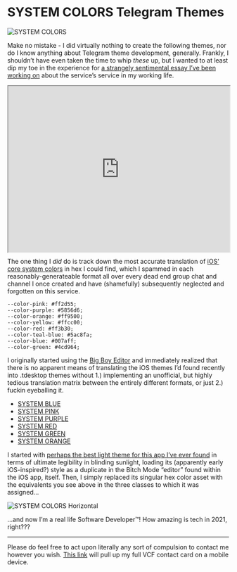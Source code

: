 # SYSTEM COLORS Telegram Themes

![SYSTEM COLORS](https://i.snap.as/W0JHUEKM.png)

Make no mistake - I did virtually nothing to create the following themes, nor do I know anything about Telegram theme development, generally. Frankly, I shouldn’t have even taken the time to whip *these* up, but I wanted to at least dip my toe in the experience for [a strangely sentimental essay I’ve been working on](https://github.com/extratone/bilge/issues/228) about the service’s service in my working life.

<div style="display: block; position: relative; width: 100%; height: 0px; --aspect-ratio:3/4; padding-bottom: calc(var(--aspect-ratio) * 100%);"><iframe src="https://t.me/s/extratone/6496" allow="fullscreen" style="position: absolute; top: 0px; left: 0px; height: 100%; width: 100%;"></iframe></div>

The one thing I *did* do is track down the most accurate translation of [iOS’ core system colors](https://developer.apple.com/design/human-interface-guidelines/ios/visual-design/color/) in hex I could find, which I spammed in each reasonably-generateable format all over every dead end group chat and channel I once created and have (shamefully) subsequently neglected and forgotten on this service.

```
--color-pink: #ff2d55;
--color-purple: #5856d6;
--color-orange: #ff9500;
--color-yellow: #ffcc00;
--color-red: #ff3b30;
--color-teal-blue: #5ac8fa;
--color-blue: #007aff;
--color-green: #4cd964;
```

I originally started using the [Big Boy Editor](https://themes.contest.com) and immediately realized that there is no apparent means of translating the iOS themes I’d found recently into .tdesktop themes without 1.) implementing an unofficial, but highly tedious translation matrix between the entirely different formats, or just 2.) fuckin eyeballing it. 

* [SYSTEM BLUE](https://t.me/addtheme/systemblue)
* [SYSTEM PINK](https://t.me/addtheme/systempink)
* [SYSTEM PURPLE](https://t.me/addtheme/systempurple)
* [SYSTEM RED](https://t.me/addtheme/systemred)
* [SYSTEM GREEN](https://t.me/addtheme/systemgreen)
* [SYSTEM ORANGE](https://t.me/addtheme/systemorange)

I started with [perhaps the best light theme for this app I’ve ever found](https://t.me/addtheme/tgbetacore) in terms of ultimate legibility in blinding sunlight, loading its (apparently early iOS-inspired?) style as a duplicate in the Bitch Mode “editor” found within the iOS app, itself. Then, I simply replaced its singular hex color asset with the equivalents you see above in the three classes to which it was assigned…

![SYSTEM COLORS Horizontal](https://i.snap.as/Y3fNeQP6.png)

…and now I’m a real life Software Developer™! How amazing is tech in 2021, right???

***

Please do feel free to act upon literally any sort of compulsion to contact me however you wish. [This link](https://bit.ly/whoisdavidblue) will pull up my full VCF contact card on a mobile device.